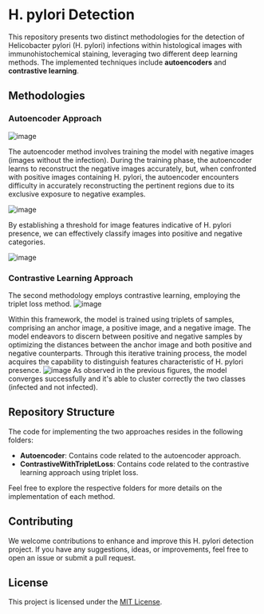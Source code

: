 # H. pylori Detection

This repository presents two distinct methodologies for the detection of Helicobacter pylori (H. pylori) infections within histological images with immunohistochemical staining, leveraging two different deep learning methods. The implemented techniques include **autoencoders** and **contrastive learning**.

## Methodologies

### Autoencoder Approach

![image](https://github.com/eltonjohnfanboy/HPyloriDetection/assets/103358618/bbd6773d-2043-4e16-9393-31ed6e510b48)

The autoencoder method involves training the model with negative images (images without the infection). During the training phase, the autoencoder learns to reconstruct the negative images accurately, but, when confronted with positive images containing H. pylori, the autoencoder encounters difficulty in accurately reconstructing the pertinent regions due to its exclusive exposure to negative examples. 

![image](https://github.com/eltonjohnfanboy/HPyloriDetection/assets/103358618/adf9e5d1-4296-46fa-879d-579b9908ad74)

By establishing a threshold for image features indicative of H. pylori presence, we can effectively classify images into positive and negative categories.

![image](https://github.com/eltonjohnfanboy/HPyloriDetection/assets/103358618/6a1828d2-dc31-4700-910d-68f4dca6d5dc)

### Contrastive Learning Approach

The second methodology employs contrastive learning, employing the triplet loss method. 
![image](https://github.com/eltonjohnfanboy/HPyloriDetection/assets/103358618/2d09ca13-b8cf-4154-b4c5-b91a90c6a1d1)

Within this framework, the model is trained using triplets of samples, comprising an anchor image, a positive image, and a negative image. The model endeavors to discern between positive and negative samples by optimizing the distances between the anchor image and both positive and negative counterparts. Through this iterative training process, the model acquires the capability to distinguish features characteristic of H. pylori presence.
![image](https://github.com/eltonjohnfanboy/HPyloriDetection/assets/103358618/a8f1cd9c-9708-48d1-a859-ed5b9c9e6687)
As observed in the previous figures, the model converges successfully and it's able to cluster correctly the two classes (infected and not infected).


## Repository Structure

The code for implementing the two approaches resides in the following folders:
- **Autoencoder**: Contains code related to the autoencoder approach.
- **ContrastiveWithTripletLoss**: Contains code related to the contrastive learning approach using triplet loss.

Feel free to explore the respective folders for more details on the implementation of each method.

## Contributing

We welcome contributions to enhance and improve this H. pylori detection project. If you have any suggestions, ideas, or improvements, feel free to open an issue or submit a pull request.

## License

This project is licensed under the [MIT License](LICENSE).

